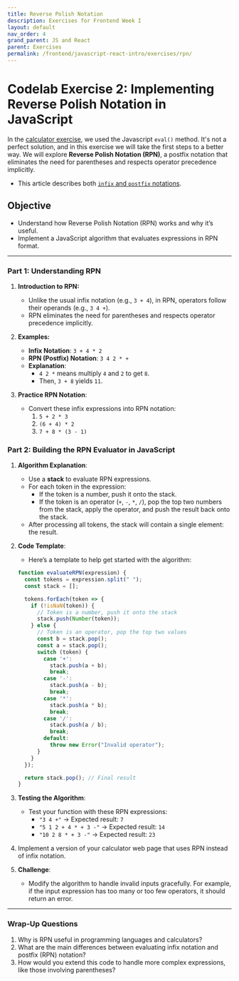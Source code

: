```yaml
---
title: Reverse Polish Notation
description: Exercises for Frontend Week I
layout: default
nav_order: 4
grand_parent: JS and React
parent: Exercises
permalink: /frontend/javascript-react-intro/exercises/rpn/
---
```


# Codelab Exercise 2: Implementing Reverse Polish Notation in JavaScript

In the [calculator exercise](./Calculator.md), we used the Javascript `eval()` method. It's not a perfect solution, and in this exercise we will take the first steps to a better way. We will explore **Reverse Polish Notation (RPN)**, a postfix notation that eliminates the need for parentheses and respects operator precedence implicitly.

- This article describes both [`infix` and `postfix` notations](https://www.geeksforgeeks.org/infix-postfix-prefix-notation/).

## **Objective**

- Understand how Reverse Polish Notation (RPN) works and why it’s useful.
- Implement a JavaScript algorithm that evaluates expressions in RPN format.

---

### **Part 1: Understanding RPN**

1. **Introduction to RPN:**
   - Unlike the usual infix notation (e.g., `3 + 4`), in RPN, operators follow their operands (e.g., `3 4 +`).
   - RPN eliminates the need for parentheses and respects operator precedence implicitly.

2. **Examples:**
   - **Infix Notation**: `3 + 4 * 2`
   - **RPN (Postfix) Notation**: `3 4 2 * +`
   - **Explanation**:
     - `4 2 *` means multiply `4` and `2` to get `8`.
     - Then, `3 + 8` yields `11`.

3. **Practice RPN Notation**:
   - Convert these infix expressions into RPN notation:
     1. `5 + 2 * 3`
     2. `(6 + 4) * 2`
     3. `7 + 8 * (3 - 1)`

### **Part 2: Building the RPN Evaluator in JavaScript**

1. **Algorithm Explanation**:
   - Use a **stack** to evaluate RPN expressions.
   - For each token in the expression:
     - If the token is a number, push it onto the stack.
     - If the token is an operator (`+`, `-`, `*`, `/`), pop the top two numbers from the stack, apply the operator, and push the result back onto the stack.
   - After processing all tokens, the stack will contain a single element: the result.

2. **Code Template**:
   - Here’s a template to help get started with the algorithm:

   ```javascript
   function evaluateRPN(expression) {
     const tokens = expression.split(" ");
     const stack = [];

     tokens.forEach(token => {
       if (!isNaN(token)) {
         // Token is a number, push it onto the stack
         stack.push(Number(token));
       } else {
         // Token is an operator, pop the top two values
         const b = stack.pop();
         const a = stack.pop();
         switch (token) {
           case '+':
             stack.push(a + b);
             break;
           case '-':
             stack.push(a - b);
             break;
           case '*':
             stack.push(a * b);
             break;
           case '/':
             stack.push(a / b);
             break;
           default:
             throw new Error("Invalid operator");
         }
       }
     });

     return stack.pop(); // Final result
   }
   ```

3. **Testing the Algorithm**:
   - Test your function with these RPN expressions:
     - `"3 4 +"` → Expected result: `7`
     - `"5 1 2 + 4 * + 3 -"` → Expected result: `14`
     - `"10 2 8 * + 3 -"` → Expected result: `23`

4. Implement a version of your calculator web page that uses RPN instead of infix notation.

5. **Challenge**:
   - Modify the algorithm to handle invalid inputs gracefully. For example, if the input expression has too many or too few operators, it should return an error.

---

### **Wrap-Up Questions**

1. Why is RPN useful in programming languages and calculators?
2. What are the main differences between evaluating infix notation and postfix (RPN) notation?
3. How would you extend this code to handle more complex expressions, like those involving parentheses?
